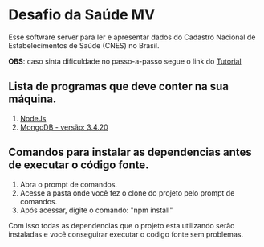 # Desafio da Saúde MV
Esse software server para ler e apresentar dados do Cadastro Nacional de Estabelecimentos de Saúde (CNES) no Brasil.

**OBS**: caso sinta dificuldade no passo-a-passo segue o link do [Tutorial](https://www.youtube.com/)

## Lista de programas que deve conter na sua máquina.
1. [NodeJs](https://nodejs.org/en/)
2. [MongoDB - versão: 3.4.20](https://www.mongodb.com/dr/fastdl.mongodb.org/win32/mongodb-win32-x86_64-2008plus-3.4.20-signed.msi/download)

## Comandos para instalar as dependencias antes de executar o código fonte.
1. Abra o prompt de comandos.
2. Acesse a pasta onde você fez o clone do projeto pelo prompt de comandos.
3. Após acessar, digite o comando: "npm install"

Com isso todas as dependencias que o projeto esta utilizando serão instaladas e você conseguirar executar o codigo fonte sem problemas.

